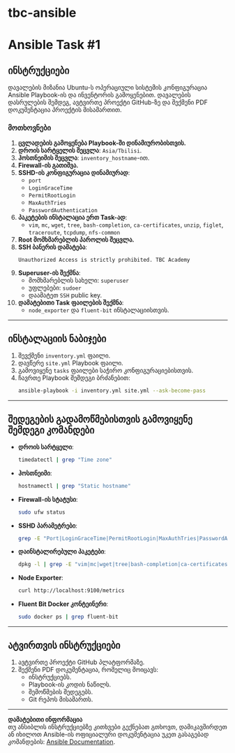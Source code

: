 # tbc-ansible
# Ansible Task #1

## ინსტრუქციები

დავალების მიზანია Ubuntu-ს ოპერაციული სისტემის კონფიგურაცია Ansible Playbook-ის და ინვენტორის გამოყენებით. დავალების დასრულების შემდეგ, ავტვირთე პროექტი GitHub-ზე და შექმენი PDF დოკუმენტაცია პროექტის მისამართით.

### მოთხოვნები

1. **ცვლადების გამოყენება Playbook-ში დინამიურობისთვის.**
2. **დროის სარტყელის შეცვლა**: `Asia/Tbilisi`.
3. **ჰოსთნეიმის შეცვლა**: `inventory_hostname`-ით.
4. **Firewall-ის გათიშვა.**
5. **SSHD-ის კონფიგურაცია დინამიურად**:
    - `port`
    - `LoginGraceTime`
    - `PermitRootLogin`
    - `MaxAuthTries`
    - `PasswordAuthentication`
6. **პაკეტების ინსტალაცია ერთ Task-ად**:
    - `vim`, `mc`, `wget`, `tree`, `bash-completion`, `ca-certificates`, `unzip`, `figlet`, `traceroute`, `tcpdump`, `nfs-common`
7. **Root მომხმარებლის პაროლის შეცვლა.**
8. **SSH ბანერის დამატება**:
    ```text
    Unauthorized Access is strictly prohibited. TBC Academy
    ```
9. **Superuser-ის შექმნა**:
    - მომხმარებლის სახელი: `superuser`
    - უფლებები: `sudoer`
    - დაამატეთ `SSH` public key.
10. **დამატებითი Task ფაილების შექმნა**:
    - `node_exporter` და `fluent-bit` ინსტალაციისთვის.

---

## ინსტალაციის ნაბიჯები

1. შევქმენი `inventory.yml` ფაილი.
2. დავწერე `site.yml` Playbook ფაილი.
3. გამოვიყენე `tasks` ფაილები საჭირო კონფიგურაციებისთვის.
4. ჩავრთე Playbook შემდეგი ბრძანებით:
    ```bash
    ansible-playbook -i inventory.yml site.yml --ask-become-pass
    ```

---

## შედეგების გადამოწმებისთვის გამოვიყენე შემდეგი კომანდები

- **დროის სარტყელი**:
    ```bash
    timedatectl | grep "Time zone"
    ```
- **ჰოსთნეიმი**:
    ```bash
    hostnamectl | grep "Static hostname"
    ```
- **Firewall-ის სტატუსი**:
    ```bash
    sudo ufw status
    ```
- **SSHD პარამეტრები**:
    ```bash
    grep -E "Port|LoginGraceTime|PermitRootLogin|MaxAuthTries|PasswordAuthentication" /etc/ssh/sshd_config
    ```
- **დაინსტალირებული პაკეტები**:
    ```bash
    dpkg -l | grep -E "vim|mc|wget|tree|bash-completion|ca-certificates|unzip|figlet|traceroute|tcpdump|nfs-common"
    ```
- **Node Exporter**:
    ```bash
    curl http://localhost:9100/metrics
    ```
- **Fluent Bit Docker კონტეინერი**:
    ```bash
    sudo docker ps | grep fluent-bit
    ```

---

## ატვირთვის ინსტრუქციები

1. ავტვირთე პროექტი GitHub პლატფორმაზე.
2. შექმენი PDF დოკუმენტაცია, რომელიც მოიცავს:
    - ინსტრუქციებს.
    - Playbook-ის კოდის ნაწილს.
    - შემოწმების შედეგებს.
    - Git რეპოს მისამართს.

---

**დამატებითი ინფორმაცია**  
თუ ანსიბლის ინსტრუქციებზე კითხვები გექნებათ გთხოვთ, დამიკავშირდეთ ან იხილოთ Ansible-ის ოფიციალური დოკუმენტაცია უკეთ გასაგებად კომანდების: [Ansible Documentation](https://docs.ansible.com/).

